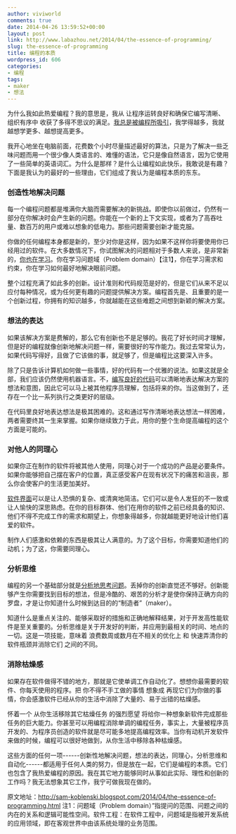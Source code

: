 ```yaml
---
author: viviworld
comments: true
date: 2014-04-26 13:59:52+00:00
layout: post
link: http://www.labazhou.net/2014/04/the-essence-of-programming/
slug: the-essence-of-programming
title: 编程的本质
wordpress_id: 606
categories:
- 编程
tags:
- maker
- 想法
---
```


为什么我如此热爱编程？我的意思是，我从 让程序运转良好和确保它编写清晰、组织有序中 收获了多得不思议的满足。[我总是被编程所吸引](http://sam-koblenski.blogspot.com/2013/04/exploring-world-of-programming-languages.html)，我学得越多，我就越想学更多、越想提高更多。

我开心地坐在电脑前面，花费数个小时尽量描述最好的算法，只是为了解决一些乏味问题而用一个很少像人类语言的、难懂的语法，它只是像自然语言，因为它使用了一些简单的英语词汇。为什么是那样？是什么让编程如此快乐，我敢说是有趣？下面是我认为的最好的一些理由，它们组成了我认为是编程本质的东东。


### 创造性地解决问题


每一个编程问题都是堆满你大脑而需要解决的新挑战。即使你以前做过，仍然有一部分在你解决时会产生新的问题。你能在一个新的上下文实现，或者为了高吞吐量、数百万的用户或难以想象的低电力。那些问题需要创新才能克服。

你做的任何编程本身都是新的，至少对你是这样，因为如果不这样你将要使用你已经用过的软件。在大多数情况下，你试图解决的问题相对于多数人来说，是非常新的，[你也在学习](http://sam-koblenski.blogspot.com/2013/12/oh-things-youll-learn-as-software.html)。你在学习问题域（Problem domain）【注1】，你在学习需求和约束，你在学习如何最好地解决眼前问题。

整个过程充满了如此多的创新。设计准则和代码规范是好的，但是它们从来不足以应付每种情况，或为任何更有趣的问题提供解决方案。编程首先是、且重要的是一个创新过程，你拥有的知识越多，你就越能在这些难题之间想到新颖的解决方案。


### 想法的表达


如果该解决方案是费解的，那么它有创新也不是足够的。我花了好长时间才理解，但是好的编程就像创新地解决问题一样，需要很好的写作能力。我过去常常认为，如果代码写得好，且做了它该做的事，就足够了，但是编程比这要深入许多。

除了只是告诉计算机如何做一些事情，好的代码有一个优雅的说法。如果这就是全部，我们应该仍然使用机器语言。不，[编写良好的代码](http://sam-koblenski.blogspot.com/2013/07/dont-comment-your-code-write-better-code.html)可以清晰地表达解决方案的想法和意图，因此它可以马上被其他程序员理解，包括将来的你。当这做到了，还存在一个比一系列执行之类更好的层级。

在代码里良好地表达想法是极其困难的。这和通过写作清晰地表达想法一样困难，两者需要终其一生来掌握。如果你继续致力于此，用你的整个生命提高编程的这个方面是可能的。


### 对他人的同理心


如果你正在制作的软件将被其他人使用，同理心对于一个成功的产品是必要条件。如果你能够把自己摆在客户的位置，真正感受客户在现有状况下的痛苦和沮丧，那么你会使客户的生活更加美好。

[软件界面](http://sam-koblenski.blogspot.com/2013/03/tech-book-face-off-prioritizing-web.html)可以是让人恐惧的复杂、或清爽地简洁。它们可以是令人发狂的不一致或让人愉快的深思熟虑。在你的目标群体、他们在用你的软件之前已经具备的知识、他们不得不完成工作的需求和期望上，你想象得越多，你就越能更好地设计他们喜爱的软件。

制作人们感激和依赖的东西是极其让人满意的。为了这个目标，你需要知道他们的动机；为了这，你需要同理心。


### 分析思维


编程的另一个基础部分就是[分析地思考问题](http://sam-koblenski.blogspot.com/2013/12/what-can-chess-teach-us-about.html)。丢掉你的创新直觉还不够好。创新能够产生你需要找到目标的想法，但是冷酷的、艰苦的分析才是使你保持正确方向的罗盘，才是让你知道什么时候到达目的的“制造者”（maker）。

知道什么是重点关注的、能够采取好的措施和正确地解释结果，对于开发高性能软件是至关重要的。分析思维是关于开发好的判断，并应用到最相关的时间、地点的一切。这是一项技能，意味着 浪费数周或数月在不相关的优化上 和 快速弄清你的软件瓶颈并消除它们 之间的不同。


### 消除枯燥感


如果存在软件做得不错的地方，那就是它使单调工作自动化了。想想你最需要的软件、你每天使用的程序。把 你不得不手工做的事情 想象成 再现它们为你做的事情，你会感激软件已经从你的生活中消除了大量的、易于出错的枯燥感。

怀着一个 从你生活移除其它枯燥任务 的强烈愿望 将给你一种想象新软件完成那些任务的巨大能力。你甚至可以用编程消除单调的编程任务，事实上，大量被程序员开发的、为程序员创造的软件就是尽可能多地提高编程效率。当你有动机开发软件来做的时候，编程可以很好地做到，从你生活中移除各种枯燥感。

这些方面的任何一项------创新性地解决问题，想法的表达，同理心，分析思维和自动化------都适用于任何人类的努力，但是放在一起，它们是编程的本质。它们也包含了我热爱编程的原因。我在其它地方能够同时从事如此实际、理性和创新的工作吗？我无法想象其它工作，我宁可做我现在做的。

原文地址：http://sam-koblenski.blogspot.com/2014/04/the-essence-of-programming.html
注1：问题域（Problem domain）”指提问的范围、问题之间的内在的关系和逻辑可能性空间。软件工程：在软件工程中，问题域是指被开发系统的应用领域，即在客观世界中由该系统处理的业务范围。
